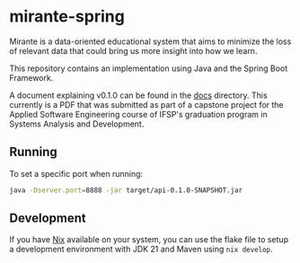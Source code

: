 # mirante-spring

Mirante is a data-oriented educational system that aims to minimize the loss of relevant data that could bring us more insight into how we learn.

This repository contains an implementation using Java and the Spring Boot Framework.

A document explaining v0.1.0 can be found in the [docs](docs) directory. This currently is a PDF that was submitted as part of a capstone project for the Applied Software Engineering course of IFSP's graduation program in Systems Analysis and Development.

## Running

To set a specific port when running:

```sh
java -Dserver.port=8888 -jar target/api-0.1.0-SNAPSHOT.jar
```

## Development

If you have [Nix](https://nixos.org/manual/nix/stable/introduction) available on your system, you can use the flake file to setup a development environment with JDK 21 and Maven using `nix develop`.

